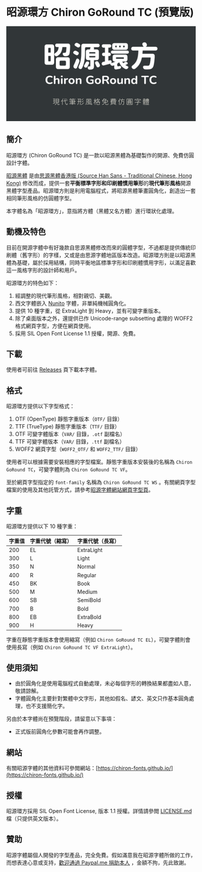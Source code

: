 昭源環方 Chiron GoRound TC (預覽版)
=======================

![title](./doc/title.png)

## 簡介

昭源環方 (Chiron GoRound TC) 是一款以昭源黑體為基礎製作的開源、免費仿圓設計字體。

[昭源黑體](https://github.com/chiron-fonts/chiron-hei-hk/)
是由[思源黑體香港版 (Source Han Sans - Traditional Chinese, Hong Kong)](https://github.com/adobe-fonts/source-han-sans)
修改而成，提供一套**平衡標準字形和印刷體慣用筆形**的**現代筆形風格**開源黑體字型產品。昭源環方則是利用電腦程式，將昭源黑體筆畫圓角化，創造出一套相同筆形風格的仿圓體字型。

本字體名為「昭源環方」，意指將方體（黑體又名方體）進行環狀化處理。

## 動機及特色

目前在開源字體中有好幾款自思源黑體修改而來的圓體字型，不過都是提供傳統印刷體（舊字形）的字樣，又或是由思源字體地區版本改造。昭源環方則是以昭源黑體為基礎，屬於採用結構，同時平衡地區標準字形和印刷體慣用字形，以滿足喜歡這一風格字形的設計師和用戶。

昭源環方的特色如下：
1. 經調整的現代筆形風格，相對親切、美觀。
2. 西文字體嵌入 [Nunito](https://fonts.google.com/specimen/Nunito) 字體，非單純機械圓角化。
3. 提供 10 種字重，從 ExtraLight 到 Heavy，並有可變字重版本。
4. 除了桌面版本之外，還提供已作 Unicode-range subsetting 處理的 WOFF2 格式網頁字型，方便在網頁使用。
5. 採用 SIL Open Font License 1.1 授權，開源、免費。

## 下載

使用者可前往 [Releases](https://github.com/chiron-fonts/chiron-go-round-tc/releases) 頁下載本字體。

## 格式

昭源環方提供以下字型格式：

1. OTF (OpenType) 靜態字重版本（`OTF/` 目錄）
2. TTF (TrueType) 靜態字重版本（`TTF/` 目錄）
3. OTF 可變字體版本（`VAR/` 目錄，`.otf` 副檔名）
4. TTF 可變字體版本（`VAR/` 目錄，`.ttf` 副檔名）
5. WOFF2 網頁字型（`WOFF2_OTF/` 和 `WOFF2_TTF/` 目錄）

使用者可以根據需要安裝相應的字型檔案。靜態字重版本安裝後的名稱為 `Chiron GoRound TC`，可變字體則為 `Chiron GoRound TC VF`。

至於網頁字型指定的 `font-family` 名稱為 `Chiron GoRound TC WS`
。有關網頁字型檔案的使用及其他託管方式，請參考[昭源字體網站網頁字型頁](https://chiron-fonts.github.io/usage/webfont/)。

## 字重

昭源環方提供以下 10 種字重：

| 字重值 | 字重代號（縮寫） | 字重代號（長寫）   | 
|-----|----------|------------|
| 200 | EL       | ExtraLight |
| 300 | L        | Light      |
| 350 | N        | Normal     |
| 400 | R        | Regular    |
| 450 | BK       | Book       |
| 500 | M        | Medium     |
| 600 | SB       | SemiBold   |
| 700 | B        | Bold       |
| 800 | EB       | ExtraBold  | 
| 900 | H        | Heavy      |

字重在靜態字重版本會使用縮寫（例如 `Chiron GoRound TC EL`），可變字體則會使用長寫（例如 `Chiron GoRound TC VF ExtraLight`）。

## 使用須知

- 由於圓角化是使用電腦程式自動處理，未必每個字形的轉換結果都盡如人意，敬請諒解。
- 字體圓角化主要針對繁體中文字形，其他如假名、諺文、英文只作基本圓角處理，也不支援簡化字。

另由於本字體尚在預覽階段，請留意以下事項：
- 正式版前圓角化參數可能會再作調整。

## 網站

有關昭源字體的其他資料可參閲網站：[https://chiron-fonts.github.io/](https://chiron-fonts.github.io/)

## 授權

昭源環方採用 SIL Open Font License, 版本 1.1 授權。詳情請參閲 [LICENSE.md](LICENSE.md) 檔（只提供英文版本）。

## 贊助

昭源字體屬個人開發的字型產品，完全免費。假如滿意我在昭源字體所做的工作，而想表達心意或支持，[歡迎通過 Paypal.me 捐助本人](https://www.paypal.com/paypalme/tamcyhk)
，金額不拘，先此致謝。

